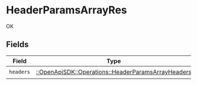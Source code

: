 # HeaderParamsArrayRes

OK


## Fields

| Field                                                                                                     | Type                                                                                                      | Required                                                                                                  | Description                                                                                               |
| --------------------------------------------------------------------------------------------------------- | --------------------------------------------------------------------------------------------------------- | --------------------------------------------------------------------------------------------------------- | --------------------------------------------------------------------------------------------------------- |
| `headers`                                                                                                 | [::OpenApiSDK::Operations::HeaderParamsArrayHeaders](../../models/operations/headerparamsarrayheaders.md) | :heavy_check_mark:                                                                                        | N/A                                                                                                       |